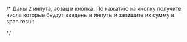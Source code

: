 /*
  Даны 2 инпута, абзац и кнопка. По нажатию на кнопку 
  получите числа которые бьудут введены в инпуты и запишите их сумму в span.result.
	
*/